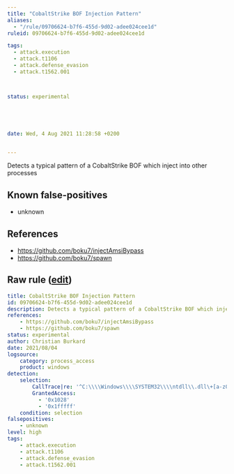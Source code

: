 ```yaml
---
title: "CobaltStrike BOF Injection Pattern"
aliases:
  - "/rule/09706624-b7f6-455d-9d02-adee024cee1d"
ruleid: 09706624-b7f6-455d-9d02-adee024cee1d

tags:
  - attack.execution
  - attack.t1106
  - attack.defense_evasion
  - attack.t1562.001



status: experimental





date: Wed, 4 Aug 2021 11:28:58 +0200


---
```


Detects a typical pattern of a CobaltStrike BOF which inject into other processes

<!--more-->


## Known false-positives

* unknown



## References

* https://github.com/boku7/injectAmsiBypass
* https://github.com/boku7/spawn


## Raw rule ([edit](https://github.com/SigmaHQ/sigma/edit/master/rules/windows/process_access/proc_access_win_cobaltstrike_bof_injection_pattern.yml))
```yaml
title: CobaltStrike BOF Injection Pattern
id: 09706624-b7f6-455d-9d02-adee024cee1d
description: Detects a typical pattern of a CobaltStrike BOF which inject into other processes
references:
    - https://github.com/boku7/injectAmsiBypass
    - https://github.com/boku7/spawn
status: experimental
author: Christian Burkard
date: 2021/08/04
logsource:
    category: process_access
    product: windows
detection:
    selection:
        CallTrace|re: '^C:\\\\Windows\\\\SYSTEM32\\\\ntdll\\.dll\+[a-z0-9]{4,6}\|C:\\\\Windows\\\\System32\\\\KERNELBASE\\.dll\+[a-z0-9]{4,6}\|UNKNOWN\([A-Z0-9]{16}\)$'
        GrantedAccess:
          - '0x1028'
          - '0x1fffff'
    condition: selection
falsepositives:
    - unknown
level: high
tags:
    - attack.execution
    - attack.t1106
    - attack.defense_evasion
    - attack.t1562.001

```
